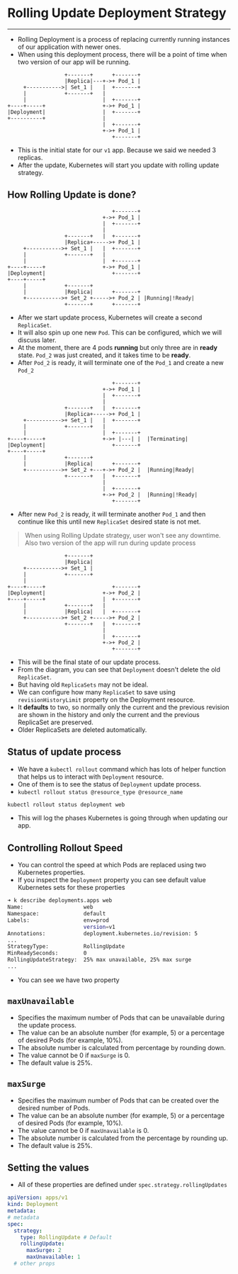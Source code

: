 # Rolling Update Deployment Strategy

---
- Rolling Deployment is a process of replacing currently running instances of our application with newer ones.
- When using this deployment process, there will be a point of time when two version of our app will be running.

```
                  +-------+      +-------+
                  |Replica|---+->+ Pod_1 |
     +----------->| Set_1 |   |  +-------+
     |            +-------+   |
     |                        |  +-------+
+----+-----+                  +->+ Pod_1 |
|Deployment|                  |  +-------+
+----------+                  |
                              |  +-------+
                              +->+ Pod_1 |
                                 +-------+

```
- This is the initial state for our `v1` app. Because we said we needed 3 replicas.
- After the update, Kubernetes will start you update with rolling update strategy.

## How Rolling Update is done?

```
                                 +-------+
                              +->+ Pod_1 |
                              |  +-------+
                              |
                  +-------+   |  +-------+
                  |Replica+----->+ Pod_1 |
     +----------->+ Set_1 |   |  +-------+
     |            +-------+   |
     |                        |  +-------+
+----+-----+                  +->+ Pod_1 |
|Deployment|                     +-------+
+----+-----+
     |            +-------+
     |            |Replica|      +-------+
     +----------->+ Set_2 +----->+ Pod_2 | |Running|!Ready|
                  +-------+      +-------+

```

- After we start update process, Kubernetes will create a second `ReplicaSet`.
- It will also spin up one new `Pod`. This can be configured, which we will discuss later.
- At the moment, there are 4 pods **running** but only three are in **ready** state. `Pod_2` was just created, and it takes time to be **ready**.
- After `Pod_2` is ready, it will terminate one of the `Pod_1` and create a new `Pod_2`

```
                                 +-------+
                              +->+ Pod_1 |
                              |  +-------+
                              |
                  +-------+   |  +-------+
                  |Replica+----->+ Pod_1 |
     +----------->+ Set_1 |   |  +-------+
     |            +-------+   |
     |                        |  +-------+
+----+-----+                  +->+ |---| |  |Terminating|
|Deployment|                     +-------+
+----+-----+
     |            +-------+
     |            |Replica|      +-------+
     +----------->+ Set_2 +---+->+ Pod_2 |  |Running|Ready|
                  +-------+   |  +-------+
                              |
                              |  +-------+
                              +->+ Pod_2 |  |Running|!Ready|
                                 +-------+

```

- After new `Pod_2` is ready, it will terminate another `Pod_1` and then continue like this until new `ReplicaSet` desired state is not met.

> When using Rolling Update strategy, user won't see any downtime.
> Also two version of the app will run during update process

```
                  +-------+
                  |Replica|
     +----------->+ Set_1 |
     |            +-------+
     |
+----+-----+                     +-------+
|Deployment|                  +->+ Pod_2 |
+----+-----+                  |  +-------+
     |            +-------+   |
     |            |Replica|   |  +-------+
     +----------->+ Set_2 +----->+ Pod_2 |
                  +-------+   |  +-------+
                              |
                              |  +-------+
                              +->+ Pod_2 |
                                 +-------+
```

- This will be the final state of our update process.
- From the diagram, you can see that `Deployment` doesn't delete the old `ReplicaSet`.
- But having old `ReplicaSets` may not be ideal.
- We can configure how many `ReplicaSet` to save using `revisionHistoryLimit` property on the Deployment resource.
- It **defaults** to two, so normally only the current and the previous revision are shown in the history and only the current and the previous ReplicaSet are preserved.
- Older ReplicaSets are deleted automatically.

## Status of update process

- We have a `kubectl rollout` command which has lots of helper function that helps us to interact with `Deployment` resource.
- One of them is to see the status of `Deployment` update process.
- `kubectl rollout status @resource_type @resource_name`

```bash
kubectl rollout status deployment web
```

- This will log the phases Kubernetes is going through when updating our app.

## Controlling Rollout Speed

- You can control the speed at which Pods are replaced using two Kubernetes properties.
- If you inspect the `Deployment` property you can see default value Kubernetes sets for these properties
```bash
➜ k describe deployments.apps web              
Name:                   web
Namespace:              default
Labels:                 env=prod
                        version=v1
Annotations:            deployment.kubernetes.io/revision: 5
...
StrategyType:           RollingUpdate
MinReadySeconds:        0
RollingUpdateStrategy:  25% max unavailable, 25% max surge
... 
```
- You can see we have two property

## `maxUnavailable`

- Specifies the maximum number of Pods that can be unavailable during the update process.
- The value can be an absolute number (for example, 5) or a percentage of desired Pods (for example, 10%).
- The absolute number is calculated from percentage by rounding down.
- The value cannot be 0 if `maxSurge` is 0.
- The default value is 25%.

## `maxSurge`

- Specifies the maximum number of Pods that can be created over the desired number of Pods.
- The value can be an absolute number (for example, 5) or a percentage of desired Pods (for example, 10%).
- The value cannot be 0 if `maxUnavailable` is 0.
- The absolute number is calculated from the percentage by rounding up.
- The default value is 25%.

## Setting the values
- All of these properties are defined under `spec.strategy.rollingUpdates`
```yaml
apiVersion: apps/v1
kind: Deployment
metadata:
# metadata
spec:
  strategy:
    type: RollingUpdate # Default
    rollingUpdate:
      maxSurge: 2
      maxUnavailable: 1
  # other props
```


